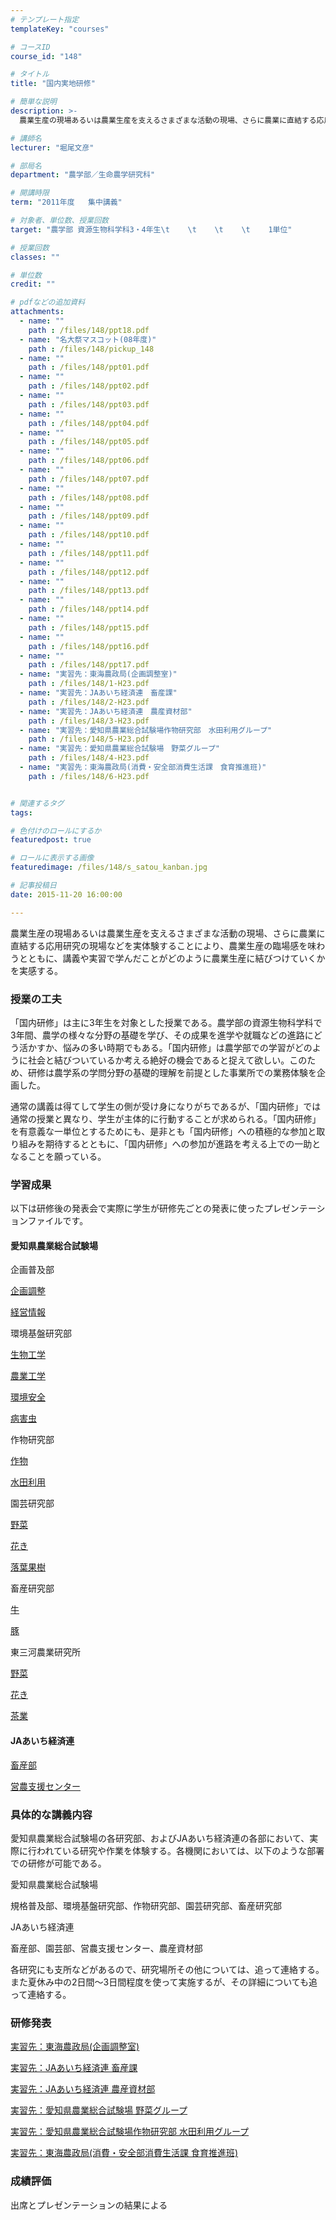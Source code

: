 ```yaml
---
# テンプレート指定
templateKey: "courses"

# コースID
course_id: "148"

# タイトル
title: "国内実地研修"

# 簡単な説明
description: >-
  農業生産の現場あるいは農業生産を支えるさまざまな活動の現場、さらに農業に直結する応用研究の現場などを実体験することにより、農業生産の臨場感を味わうとともに、講義や実習で学んだことがどのように農業生産に...

# 講師名
lecturer: "堀尾文彦"

# 部局名
department: "農学部／生命農学研究科"

# 開講時限
term: "2011年度	集中講義"

# 対象者、単位数、授業回数
target: "農学部 資源生物科学科3・4年生\t    \t    \t    \t    1単位"

# 授業回数
classes: ""

# 単位数
credit: ""

# pdfなどの追加資料
attachments: 
  - name: "" 
    path : /files/148/ppt18.pdf
  - name: "名大祭マスコット(08年度)" 
    path : /files/148/pickup_148
  - name: "" 
    path : /files/148/ppt01.pdf
  - name: "" 
    path : /files/148/ppt02.pdf
  - name: "" 
    path : /files/148/ppt03.pdf
  - name: "" 
    path : /files/148/ppt04.pdf
  - name: "" 
    path : /files/148/ppt05.pdf
  - name: "" 
    path : /files/148/ppt06.pdf
  - name: "" 
    path : /files/148/ppt07.pdf
  - name: "" 
    path : /files/148/ppt08.pdf
  - name: "" 
    path : /files/148/ppt09.pdf
  - name: "" 
    path : /files/148/ppt10.pdf
  - name: "" 
    path : /files/148/ppt11.pdf
  - name: "" 
    path : /files/148/ppt12.pdf
  - name: "" 
    path : /files/148/ppt13.pdf
  - name: "" 
    path : /files/148/ppt14.pdf
  - name: "" 
    path : /files/148/ppt15.pdf
  - name: "" 
    path : /files/148/ppt16.pdf
  - name: "" 
    path : /files/148/ppt17.pdf
  - name: "実習先：東海農政局(企画調整室)" 
    path : /files/148/1-H23.pdf
  - name: "実習先：JAあいち経済連　畜産課" 
    path : /files/148/2-H23.pdf
  - name: "実習先：JAあいち経済連　農産資材部" 
    path : /files/148/3-H23.pdf
  - name: "実習先：愛知県農業総合試験場作物研究部　水田利用グループ" 
    path : /files/148/5-H23.pdf
  - name: "実習先：愛知県農業総合試験場　野菜グループ" 
    path : /files/148/4-H23.pdf
  - name: "実習先：東海農政局(消費・安全部消費生活課　食育推進班)" 
    path : /files/148/6-H23.pdf


# 関連するタグ
tags:

# 色付けのロールにするか
featuredpost: true

# ロールに表示する画像
featuredimage: /files/148/s_satou_kanban.jpg

# 記事投稿日
date: 2015-11-20 16:00:00

---
```

農業生産の現場あるいは農業生産を支えるさまざまな活動の現場、さらに農業に直結する応用研究の現場などを実体験することにより、農業生産の臨場感を味わうとともに、講義や実習で学んだことがどのように農業生産に結びつけていくかを実感する。
### 授業の工夫

「国内研修」は主に3年生を対象とした授業である。農学部の資源生物科学科で3年間、農学の様々な分野の基礎を学び、その成果を進学や就職などの進路にどう活かすか、悩みの多い時期でもある。「国内研修」は農学部での学習がどのように社会と結びついているか考える絶好の機会であると捉えて欲しい。このため、研修は農学系の学問分野の基礎的理解を前提とした事業所での業務体験を企画した。 

通常の講義は得てして学生の側が受け身になりがちであるが、「国内研修」では通常の授業と異なり、学生が主体的に行動することが求められる。「国内研修」を有意義な一単位とするためにも、是非とも「国内研修」への積極的な参加と取り組みを期待するとともに、「国内研修」への参加が進路を考える上での一助となることを願っている。
### 学習成果

以下は研修後の発表会で実際に学生が研修先ごとの発表に使ったプレゼンテーションファイルです。 

#### 愛知県農業総合試験場

企画普及部


[企画調整](/files/148/ppt08.pdf) 

[経営情報](/files/148/ppt09.pdf) 


環境基盤研究部


[生物工学](/files/148/ppt06.pdf) 

[農業工学](/files/148/ppt17.pdf) 

[環境安全](/files/148/ppt05.pdf) 

[病害虫](/files/148/ppt07.pdf) 


作物研究部


[作物](/files/148/ppt11.pdf) 

[水田利用](/files/148/ppt12.pdf) 


園芸研究部


[野菜](/files/148/ppt03.pdf) 

[花き](/files/148/ppt02.pdf) 

[落葉果樹](/files/148/ppt18.pdf) 


畜産研究部


[牛](/files/148/ppt13.pdf) 

[豚](/files/148/ppt14.pdf) 


東三河農業研究所


[野菜](/files/148/ppt16.pdf) 

[花き](/files/148/ppt04.pdf) 

[茶業](/files/148/ppt15.pdf) 


#### JAあいち経済連


[畜産部](/files/148/ppt10.pdf) 

[営農支援センター](/files/148/ppt01.pdf) 
### 具体的な講義内容

愛知県農業総合試験場の各研究部、およびJAあいち経済連の各部において、実際に行われている研究や作業を体験する。各機関においては、以下のような部署での研修が可能である。 

愛知県農業総合試験場

規格普及部、環境基盤研究部、作物研究部、園芸研究部、畜産研究部

JAあいち経済連

畜産部、園芸部、営農支援センター、農産資材部

各研究にも支所などがあるので、研究場所その他については、追って連絡する。また夏休み中の2日間〜3日間程度を使って実施するが、その詳細についても追って連絡する。

### 研修発表


[実習先：東海農政局(企画調整室)](/files/148/1-H23.pdf) 

[実習先：JAあいち経済連 畜産課](/files/148/2-H23.pdf) 

[実習先：JAあいち経済連 農産資材部](/files/148/3-H23.pdf) 

[実習先：愛知県農業総合試験場 野菜グループ](/files/148/4-H23.pdf) 

[実習先：愛知県農業総合試験場作物研究部 水田利用グループ](/files/148/5-H23.pdf) 

[実習先：東海農政局(消費・安全部消費生活課 食育推進班)](/files/148/6-H23.pdf) 

### 成績評価

出席とプレゼンテーションの結果による
